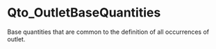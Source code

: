 # Qto_OutletBaseQuantities

Base quantities that are common to the definition of all occurrences of outlet.
<!-- end of short definition -->

